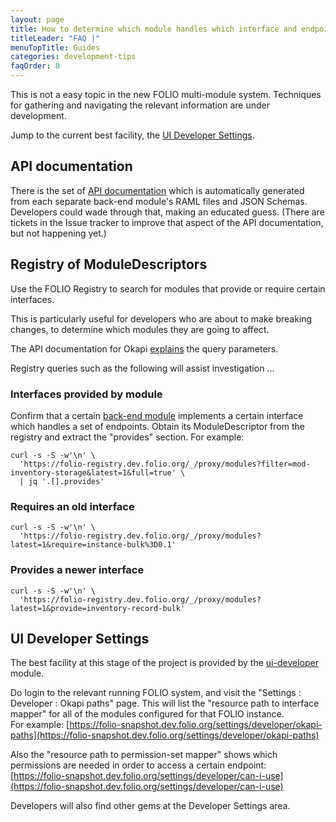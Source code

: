 ```yaml
---
layout: page
title: How to determine which module handles which interface and endpoint
titleLeader: "FAQ |"
menuTopTitle: Guides
categories: development-tips
faqOrder: 8
---
```


This is not a easy topic in the new FOLIO multi-module system.
Techniques for gathering and navigating the relevant information are under development.

Jump to the current best facility, the [UI Developer Settings](#ui-developer-settings).

## API documentation

There is the set of [API documentation](/reference/api/) which is automatically generated from each separate back-end module's RAML files and JSON Schemas.
Developers could wade through that, making an educated guess.
(There are tickets in the Issue tracker to improve that aspect of the API documentation, but not happening yet.)

## Registry of ModuleDescriptors

Use the FOLIO Registry to search for modules that provide or require certain interfaces.

This is particularly useful for developers who are about to make breaking changes, to determine which modules they are going to affect.

The API documentation for Okapi [explains](https://s3.amazonaws.com/foliodocs/api/okapi/p/okapi.html#proxy_modules_get) the query parameters.

Registry queries such as the following will assist investigation ...

### Interfaces provided by module

Confirm that a certain [back-end module](/source-code/map/#backend-mod) implements a certain interface which handles a set of endpoints.
Obtain its ModuleDescriptor from the registry and extract the "provides" section.
For example:

```
curl -s -S -w'\n' \
  'https://folio-registry.dev.folio.org/_/proxy/modules?filter=mod-inventory-storage&latest=1&full=true' \
  | jq '.[].provides'
```

### Requires an old interface

```
curl -s -S -w'\n' \
  'https://folio-registry.dev.folio.org/_/proxy/modules?latest=1&require=instance-bulk%3D0.1'
```

### Provides a newer interface

```
curl -s -S -w'\n' \
  'https://folio-registry.dev.folio.org/_/proxy/modules?latest=1&provide=inventory-record-bulk'
```

## UI Developer Settings

The best facility at this stage of the project is provided by the [ui-developer](/source-code/map/#ui-developer) module.

Do login to the relevant running FOLIO system, and visit the "Settings : Developer : Okapi paths" page.
This will list the "resource path to interface mapper" for all of the modules configured for that FOLIO instance.\
For example: [https://folio-snapshot.dev.folio.org/settings/developer/okapi-paths](https://folio-snapshot.dev.folio.org/settings/developer/okapi-paths)

Also the "resource path to permission-set mapper" shows which permissions are needed in order to access a certain endpoint:\
[https://folio-snapshot.dev.folio.org/settings/developer/can-i-use](https://folio-snapshot.dev.folio.org/settings/developer/can-i-use)

Developers will also find other gems at the Developer Settings area.

